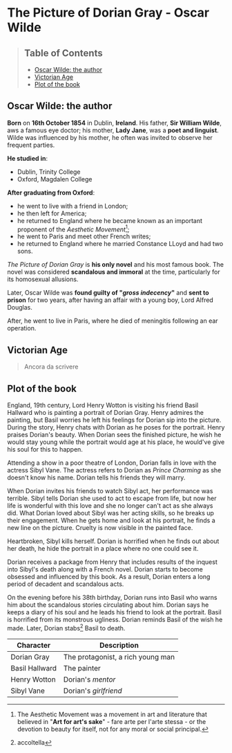 **The Picture of Dorian Gray - Oscar Wilde**
===
> ## **Table of Contents**
> + [Oscar Wilde: the author](#author)
> + [Victorian Age](#victorian-age)
> + [Plot of the book](#plot)
## **Oscar Wilde: the author**
**Born** on **16th October 1854** in Dublin, **Ireland**. His father, **Sir William Wilde**, aws a famous eye doctor; his mother, **Lady Jane**, was a **poet and linguist**. Wilde was influenced by his mother, he often was invited to observe her frequent parties.

**He studied in**:
+ Dublin, Trinity College
+ Oxford, Magdalen College

**After graduating from Oxford**:
+ he went to live with a friend in London;
+ he then left for America;
+ he returned to England where he became known as an important proponent of the *Aesthetic Movement*[^1];
+ he went to Paris and meet other French writes;
+ he returned to England where he married Constance LLoyd and had two sons.

*The Picture of Dorian Gray* is **his only novel** and his most famous book. The novel was considered **scandalous and immoral** at the time, particularly for its homosexual allusions.

Later, Oscar Wilde was **found guilty of "*gross indecency*"** and **sent to prison** for two years, after having an affair with a young boy, Lord Alfred Douglas.

After, he went to live in Paris, where he died of meningitis following an ear operation.
  
[^1]: The Aesthetic Movement was a movement in art and literature that believed in "**Art for art's sake**" - fare arte per l'arte stessa - or the devotion to beauty for itself, not for any moral or social principal.
## **Victorian Age**

> Ancora da scrivere

## **Plot of the book**
England, 19th century, Lord Henry Wotton is visiting his friend Basil Hallward who is painting a portrait of Dorian Gray. Henry admires the painting, but Basil worries he left his feelings for Dorian sip into the picture. During the story, Henry chats with Dorian as he poses for the portrait. Henry praises Dorian's beauty. When Dorian sees the finished picture, he wish he would stay young while the portrait would age at his place, he would've give his soul for this to happen.

Attending a show in a poor theatre of London, Dorian falls in love with the actress Sibyl Vane. The actress refers to Dorian as *Prince Charming* as she doesn't know his name. Dorian tells his friends they will marry.

When Dorian invites his friends to watch Sibyl act, her performance was terrible. Sibyl tells Dorian she used to act to escape from life, but now her life is wonderful with this love and she no longer can't act as she always did. What Dorian loved about Sibyl was her acting skills, so he breaks up their engagement. When he gets home and look at his portrait, he finds a new line on the picture. Cruelty is now visible in the painted face.

Heartbroken, Sibyl kills herself. Dorian is horrified when he finds out about her death, he hide the portrait in a place where no one could see it.

Dorian receives a package from Henry that includes results of the inquest into Sibyl's death along with a French novel. Dorian starts to become obsessed and influenced by this book. As a result, Dorian enters a long period of decadent and scandalous acts.

On the evening before his 38th birthday, Dorian runs into Basil who warns him about the scandalous stories circulating about him. Dorian says he keeps a diary of his soul and he leads his friend to look at the portrait. Basil is horrified from its monstrous ugliness. Dorian reminds Basil of the wish he made.
Later, Dorian stabs[^2] Basil to death.

[^2]: accoltella

| Character | Description |
| --------- | ----------- |
| Dorian Gray | The protagonist, a rich young man |
| Basil Hallward | The painter |
| Henry Wotton | Dorian's *mentor* |
| Sibyl Vane | Dorian's *girlfriend* |

